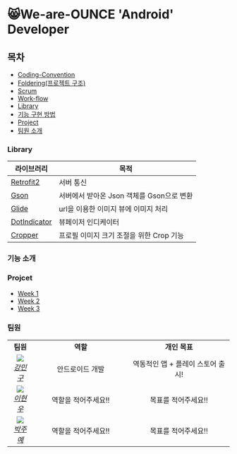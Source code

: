# 😸We-are-OUNCE 'Android' Developer




## 목차

- [Coding-Convention](https://github.com/We-are-Ounce/Ounce_iOS/wiki/Ounce_Coding_Convention)
- [Foldering(프로젝트 구조)](https://github.com/We-are-Ounce/Ounce_iOS/wiki/Ounce_Foldering)
- [Scrum](https://github.com/We-are-Ounce/Ounce_iOS/wiki/Ounce_iOS_Scrum)
- [Work-flow](https://github.com/We-are-Ounce/Ounce_iOS/wiki/Ounce_Workflow)
- [Library](#library)
- [기능 구현 방법](#기능-소개)
- [Project](#projcet)
- [팀원 소개](#팀원)


### Library

| 라이브러리           | 목적                             |
| -------------------- | -------------------------------- |
| [Retrofit2](https://github.com/square/retrofit)           | 서버 통신                        |
|[Gson](https://github.com/google/gson)|서버에서 받아온 Json 객체를 Gson으로 변환|
| [Glide](https://github.com/bumptech/glide)| url을 이용한 이미지 뷰에 이미지 처리    |
| [DotIndicator](https://github.com/tommybuonomo/dotsindicator?utm_source=android-arsenal.com&utm_medium=referral&utm_campaign=7127)         | 뷰페이저 인디케이터                   |
|[Cropper](https://github.com/ArthurHub/Android-Image-Cropper)|프로필 이미지 크기 조절을 위한 Crop 기능|

           





### 기능 소개



### Projcet

- [Week 1](https://github.com/We-are-Ounce/OUNCE_Android/projects/1)
- [Week 2](https://github.com/We-are-Ounce/OUNCE_Android/projects/2)
- [Week 3](https://github.com/We-are-Ounce/OUNCE_Android/projects/3)



### 팀원
<table>
    <tr align="center">
        <td><B>팀원<B></td>
        <td width="200"><B>역할<B></td>
        <td><B>개인 목표<B></td>
    </tr>
    <tr align="center">
        <td>
            <img src="https://github.com/kangmin1012.png?size=100">
            <br>
            <a href="https://github.com/kangmin1012"><I>강민구</I></a>
        </td>
        <td width="100">안드로이드 개발</a></td>
        <td>역동적인 앱 + 플레이 스토어 출시!</td>
    </tr>
    <tr align="center">
        <td>
            <img src="https://github.com/l2hyunwoo.png?size=100">
            <br>
            <a href="https://github.com/l2hyunwoo"><I>이현우</I></a>
        </td>
        <td width="100">역할을 적어주세요!!</a></td>
        <td>목표를 적어주세요!!</td>
    </tr>
    <tr align="center">
        <td>
            <img src="https://github.com/jooyae.png?size=100">
            <br>
            <a href="https://github.com/jooyae"><I>박주예</I></a>
        </td>
        <td width="100">역할을 적어주세요!!</a></td>
        <td>목표를 적어주세요!!</td>
    </tr>
</table>
